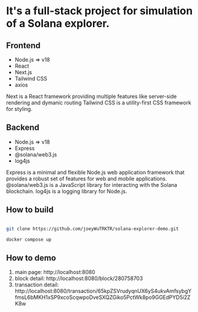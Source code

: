 # It's a full-stack project for simulation of a Solana explorer.

## Frontend
- Node.js => v18
- React
- Next.js
- Tailwind CSS
- axios

Next is a React framework providing multiple features like server-side rendering and dymanic routing
Tailwind CSS is a utility-first CSS framework for styling.


## Backend
- Node.js => v18
- Express
- @solana/web3.js
- log4js

Express is a minimal and flexible Node.js web application framework that provides a robust set of features for web and mobile applications.
@solana/web3.js is a JavaScript library for interacting with the Solana blockchain.
log4js is a logging library for Node.js.


## How to build
```bash

git clone https://github.com/joeyWuTRKTR/solana-explorer-demo.git

docker compose up

```

## How to demo
1. main page: http://localhost:8080
2. block detail: http://localhost:8080/block/280758703
3. transaction detail: http://localhost:8080/transaction/65kpZSVrudyqnUX6yS4ukvAmfsybgYfmsL6bMKH1xSP9xcoScqwpoDveSXQZGiko5PctWk8po9GGEdPYD5i2ZK8w

